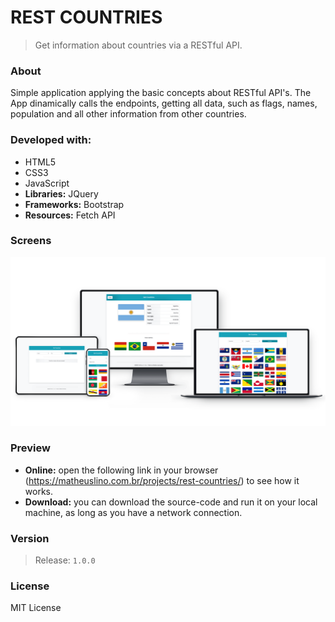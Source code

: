 # REST COUNTRIES
>  Get information about countries via a RESTful API.

### About
Simple application applying the basic concepts about RESTful API's. The App dinamically calls the endpoints, getting all data, such as  flags, names, population and all other information from other countries.

### Developed with:
* HTML5
* CSS3
* JavaScript
* **Libraries:** JQuery
* **Frameworks:** Bootstrap
* **Resources:** Fetch API

### Screens
<img src="images/mockup.png" width="800">

### Preview
* **Online:** open the following link in your browser (https://matheuslino.com.br/projects/rest-countries/) to see how it works.
* **Download:** you can download the source-code and run it on your local machine, as long as you have a network connection.

### Version
> Release: `1.0.0`

### License
MIT License
